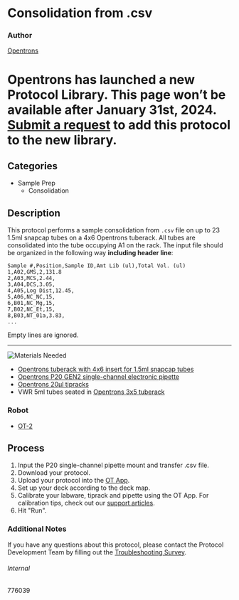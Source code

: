 # Consolidation from .csv

### Author
[Opentrons](https://opentrons.com/)


# Opentrons has launched a new Protocol Library. This page won’t be available after January 31st, 2024. [Submit a request](https://docs.google.com/forms/d/e/1FAIpQLSdYYp9QCKow4nn0KlCVsMS3HX0eJ0N9O7-erajKvcpT0lWbSg/viewform) to add this protocol to the new library.

## Categories
* Sample Prep
	* Consolidation

## Description
This protocol performs a sample consolidation from `.csv` file on up to 23 1.5ml snapcap tubes on a 4x6 Opentrons tuberack. All tubes are consolidated into the tube occupying A1 on the rack. The input file should be organized in the following way **including header line**:

```
Sample #,Position,Sample ID,Amt Lib (ul),Total Vol. (ul)
1,A02,GMS,2,131.8
2,A03,MCS,2.44,
3,A04,DCS,3.05,
4,A05,Log Dist,12.45,
5,A06,NC_NC,15,
6,B01,NC_Mg,15,
7,B02,NC_Et,15,
8,B03,NT_01a,3.83,
...
```

Empty lines are ignored.

---
![Materials Needed](https://s3.amazonaws.com/opentrons-protocol-library-website/custom-README-images/001-General+Headings/materials.png)

* [Opentrons tuberack with 4x6 insert for 1.5ml snapcap tubes](https://shop.opentrons.com/collections/verified-labware/products/tube-rack-set-1)
* [Opentrons P20 GEN2 single-channel electronic pipette](https://shop.opentrons.com/collections/ot-2-pipettes/products/single-channel-electronic-pipette)
* [Opentrons 20µl tipracks](https://shop.opentrons.com/collections/opentrons-tips/products/opentrons-10ul-tips)
* VWR 5ml tubes seated in [Opentrons 3x5 tuberack](https://shop.opentrons.com/collections/verified-labware/products/tube-rack-set-1)

### Robot
* [OT-2](https://opentrons.com/ot-2)

## Process
1. Input the P20 single-channel pipette mount and transfer .csv file.
2. Download your protocol.
3. Upload your protocol into the [OT App](https://opentrons.com/ot-app).
4. Set up your deck according to the deck map.
5. Calibrate your labware, tiprack and pipette using the OT App. For calibration tips, check out our [support articles](https://support.opentrons.com/en/collections/1559720-guide-for-getting-started-with-the-ot-2).
6. Hit "Run".

### Additional Notes
If you have any questions about this protocol, please contact the Protocol Development Team by filling out the [Troubleshooting Survey](https://protocol-troubleshooting.paperform.co/).

###### Internal
776039

